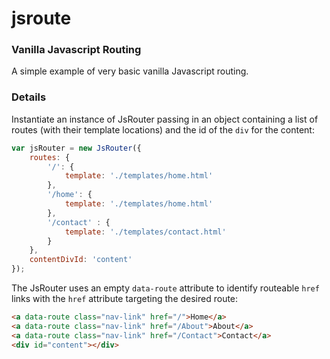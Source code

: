 # jsroute
### Vanilla Javascript Routing

A simple example of very basic vanilla Javascript routing.

### Details

Instantiate an instance of JsRouter passing in an object containing a list of routes (with their template locations) and the id of the `div` for the content:
```javascript
var jsRouter = new JsRouter({
    routes: {
        '/': {
            template: './templates/home.html'
        },
        '/home': {
            template: './templates/home.html'
        },
        '/contact' : {
            template: './templates/contact.html'
        }
    },
    contentDivId: 'content'
});
```

The JsRouter uses an empty `data-route` attribute to identify routeable `href` links with the `href` attribute targeting the desired route:
```html
<a data-route class="nav-link" href="/">Home</a>
<a data-route class="nav-link" href="/About">About</a>
<a data-route class="nav-link" href="/Contact">Contact</a>
<div id="content"></div>
```
